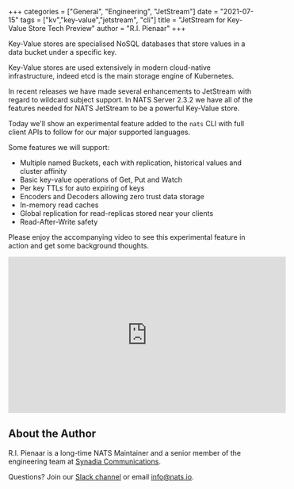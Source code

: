 +++
categories = ["General", "Engineering", "JetStream"]
date = "2021-07-15"
tags = ["kv","key-value","jetstream", "cli"]
title = "JetStream for Key-Value Store Tech Preview"
author = "R.I. Pienaar"
+++

Key-Value stores are specialised NoSQL databases that store values in a data
bucket under a specific key.

Key-Value stores are used extensively in modern cloud-native infrastructure, 
indeed etcd is the main storage engine of Kubernetes.

In recent releases we have made several enhancements to JetStream with regard to wildcard 
subject support. In NATS Server 2.3.2 we have all of the features needed for NATS
JetStream to be a powerful Key-Value store.

Today we'll show an experimental feature added to the `nats` CLI with full client
APIs to follow for our major supported languages.

Some features we will support:

 * Multiple named Buckets, each with replication, historical values and cluster affinity
 * Basic key-value operations of Get, Put and Watch
 * Per key TTLs for auto expiring of keys
 * Encoders and Decoders allowing zero trust data storage
 * In-memory read caches
 * Global replication for read-replicas stored near your clients
 * Read-After-Write safety
 
Please enjoy the accompanying video to see this experimental feature in action and get 
some background thoughts.

<iframe width="560" height="315" src="https://www.youtube.com/embed/yYL0ZGTNomE" title="YouTube video player" frameborder="0" allow="accelerometer; autoplay; clipboard-write; encrypted-media; gyroscope; picture-in-picture" allowfullscreen></iframe>

## About the Author

R.I. Pienaar is a long-time NATS Maintainer and a senior member of the engineering team at [Synadia Communications](https://www.synadia.com?utm_source=nats_io&utm_medium=nats).

Questions? Join our [Slack channel](https://slack.nats.io) or email [info@nats.io](mailto:info@nats.io).
